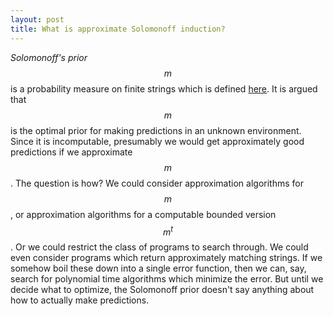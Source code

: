 ```yaml
---
layout: post
title: What is approximate Solomonoff induction?
---
```


_Solomonoff's prior_ $$m$$ is a probability measure on
finite strings which is defined [here](http://www.scholarpedia.org/article/Algorithmic_probability#Discrete_Universal_A_Priori_Probability).
It is argued that $$m$$ is the optimal prior for making predictions in an unknown
environment.
Since it is incomputable, presumably we would get approximately good
predictions if we approximate $$m$$.
The question is how?
We could consider approximation algorithms for $$m$$, or approximation
algorithms for a computable bounded version $$m^t$$.
Or we could restrict the class of programs to search through.
We could even consider programs which return approximately matching strings.
If we somehow boil these down into a single error function, then we can, say,
search for polynomial time algorithms which minimize the error.
But until we decide what to optimize, the Solomonoff prior doesn't say anything
about how to actually make predictions.

